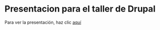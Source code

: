 # Presentacion para el taller de Drupal
Para ver la presentación, haz clic <a href="https://rawgit.com/LuisJoseSanchez/presentacion-taller-drupal/master/index.html">aquí</a>
